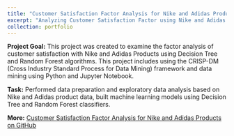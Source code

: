 ```yaml
---
title: "Customer Satisfaction Factor Analysis for Nike and Adidas Products"
excerpt: "Analyzing Customer Satisfaction Factor using Nike and Adidas Product Data with Python scikit-learn package.<br><br><img src='/images/pf1.png' style= 'width:200px; height:200px'><img src='/images/pf1.1.png' style= 'width:600px; height:200px'>"
collection: portfolio
---
```


**Project Goal:** This project was created to examine the factor analysis of customer satisfaction with Nike and Adidas Products using Decision Tree and Random Forest algorithms. This project includes using the CRISP-DM (Cross Industry Standard Process for Data Mining) framework and data mining using Python and Jupyter Notebook.

**Task:** Performed data preparation and exploratory data analysis based on Nike and Adidas product data, built machine learning models using Decision Tree and Random Forest classifiers.

**More:** [Customer Satisfaction Factor Analysis for Nike and Adidas Products on GitHub](https://github.com/antonettekelly/Customer-Satisfaction-Factor-Analysis-Python)
